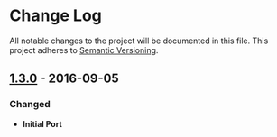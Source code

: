 Change Log
==========
All notable changes to the project will be documented in this file.
This project adheres to [Semantic Versioning](http://semver.org/).

[1.3.0] - 2016-09-05
--------------------
### Changed
- **Initial Port**

[1.3.0]:  https://github.com/bcomnes/one-tron-legacy-syntax/releases/tag/v1.3.0
